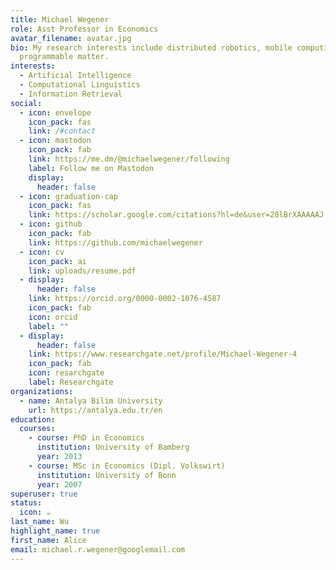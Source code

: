 ```yaml
---
title: Michael Wegener
role: Asst Professor in Economics
avatar_filename: avatar.jpg
bio: My research interests include distributed robotics, mobile computing and
  programmable matter.
interests:
  - Artificial Intelligence
  - Computational Linguistics
  - Information Retrieval
social:
  - icon: envelope
    icon_pack: fas
    link: /#contact
  - icon: mastodon
    icon_pack: fab
    link: https://me.dm/@michaelwegener/following
    label: Follow me on Mastodon
    display:
      header: false
  - icon: graduation-cap
    icon_pack: fas
    link: https://scholar.google.com/citations?hl=de&user=28lBrXAAAAAJ
  - icon: github
    icon_pack: fab
    link: https://github.com/michaelwegener
  - icon: cv
    icon_pack: ai
    link: uploads/resume.pdf
  - display:
      header: false
    link: https://orcid.org/0000-0002-1076-4587
    icon_pack: fab
    icon: orcid
    label: ""
  - display:
      header: false
    link: https://www.researchgate.net/profile/Michael-Wegener-4
    icon_pack: fab
    icon: resarchgate
    label: Researchgate
organizations:
  - name: Antalya Bilim University
    url: https://antalya.edu.tr/en
education:
  courses:
    - course: PhD in Economics
      institution: University of Bamberg
      year: 2013
    - course: MSc in Economics (Dipl. Volkswirt)
      institution: University of Bonn
      year: 2007
superuser: true
status:
  icon: ☕️
last_name: Wu
highlight_name: true
first_name: Alice
email: michael.r.wegener@googlemail.com
---
```

